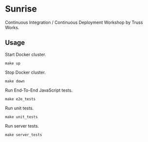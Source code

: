 # Sunrise

Continuous Integration / Continuous Deployment Workshop by Truss Works.

## Usage

Start Docker cluster.

```shell
make up
```

Stop Docker cluster.

```shell
make down
```

Run End-To-End JavaScript tests.

```shell
make e2e_tests
```

Run unit tests.

```shell
make unit_tests
```

Run server tests.

```shell
make server_tests
```

